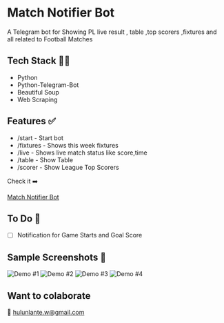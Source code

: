 # Match Notifier Bot
A Telegram bot for Showing PL live result , table ,top scorers ,fixtures and all related to Football Matches
## Tech Stack :technologist:

* Python
* Python-Telegram-Bot
* Beautiful Soup
* Web Scraping

## Features ✅

* /start - Start bot
* /fixtures - Shows this week fixtures
* /live - Shows live match status like score,time
* /table - Show Table
* /scorer - Show League Top Scorers

Check it ➡️

[Match Notifier Bot](https://t.me/MatchNotifier_Bot "Bot")

## To Do 📄

* [ ] Notification for Game Starts and Goal Score


## Sample Screenshots 📸

![Demo #1](./image/README/1679918386410.png)
![Demo #2](./image/README/1679918409886.png)
![Demo #3](./image/README/1679918442876.png)
![Demo #4](./image/README/1679918451169.png)

## Want to colaborate

📧 hulunlante.w@gmail.com
